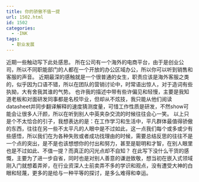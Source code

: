 ```yaml
---
title: 你的骄傲不值一提
url: 1502.html
id: 1502
categories:
  - ·INK
tags:
  - 职业发展
---
```


近期一些触动写下此处感思。 所在公司有一个海外的电商平台，由于是创业公司，所以不同职能部门的人都在一个开放的办公区域办公，所以你可以听到销售和客服的声音。 近期最深的感触就是一个很普通的女生，职责应该是海外客服之类的，似乎因为口语不错，所以在团队的营销讨论中，时常语出惊人，对于造词有些执拗，大有舍我其谁的气势。 也许我的描述中带有些许偏见和轻慢，主要是我知道老板和对面研发同事都是名校毕业，但却从不炫技，我只能从他们阅读datasheet并同步翻译解释的速度猜测度量，可惜工作性质是研发，不然show可能会让很多人汗颜，所以在听到别人中英夹杂交流的时候往往会心一笑。 以上只是个不太恰合的引子，我想表达的是：在工作学习和生活中，平凡群体最值得骄傲的东西，往往在另一些不太平凡的人眼中是不过如此，这一点我们每个或多或少有些感悟，所以我们在为各种失败或者成功找理由的时候，需要总结反思的往往不是一个点的突出，是不是也该想想你的付出和努力，甚至是聪明和才智，在别人眼里也是不过如此、不值一提？而真正的闪光点却不自知？ 在此写下没什么干货的感慨，主要为了进一步自省，同时也是对别人善意的谦逊致敬，想当初在嵌入式领域刚入门就想着弄斧，在行业资深人士前卖弄不多的学识和观点，没有遭受大神的白眼和轻蔑，更多的是给与一种平等的探讨，是多么难得和幸运。